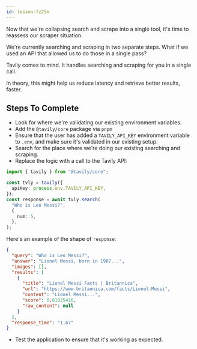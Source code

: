 ```yaml
---
id: lesson-fz25m
---
```


Now that we're collapsing search and scrape into a single tool, it's time to reassess our scraper situation.

We're currently searching and scraping in two separate steps. What if we used an API that allowed us to do those in a single pass?

Tavily comes to mind. It handles searching and scraping for you in a single call.

In theory, this might help us reduce latency and retrieve better results, faster.

## Steps To Complete

- Look for where we're validating our existing environment variables.
- Add the `@tavily/core` package via `pnpm`
- Ensure that the user has added a `TAVILY_API_KEY` environment variable to `.env`, and make sure it's validated in our existing setup.
- Search for the place where we're doing our existing searching and scraping.
- Replace the logic with a call to the Tavily API:

```ts
import { tavily } from "@tavily/core";

const tvly = tavily({
  apiKey: process.env.TAVILY_API_KEY,
});
const response = await tvly.search(
  "Who is Leo Messi?",
  {
    num: 5,
  },
);
```

Here's an example of the shape of `response`:

```json
{
  "query": "Who is Leo Messi?",
  "answer": "Lionel Messi, born in 1987...",
  "images": [],
  "results": [
    {
      "title": "Lionel Messi Facts | Britannica",
      "url": "https://www.britannica.com/facts/Lionel-Messi",
      "content": "Lionel Messi...",
      "score": 0.81025416,
      "raw_content": null
    }
  ],
  "response_time": "1.67"
}
```

- Test the application to ensure that it's working as expected.
